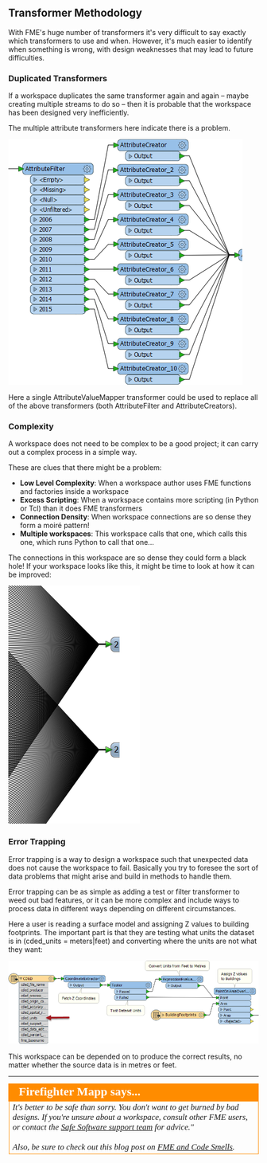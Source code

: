 ## Transformer Methodology ##

With FME's huge number of transformers it's very difficult to say exactly which transformers to use and when. However, it's much easier to identify when something is wrong, with design weaknesses that may lead to future difficulties.


### Duplicated Transformers ###
If a workspace duplicates the same transformer again and again – maybe creating multiple streams to do so – then it is probable that the workspace has been designed very inefficiently.

The multiple attribute transformers here indicate there is a problem.

![](./Images/Img3.35.DuplicatedTransformer.png)

Here a single AttributeValueMapper transformer could be used to replace all of the above transformers (both AttributeFilter and AttributeCreators).


### Complexity ###
A workspace does not need to be complex to be a good project; it can carry out a complex process in a simple way. 

These are clues that there might be a problem:

- **Low Level Complexity**: When a workspace author uses FME functions and factories inside a workspace
- **Excess Scripting**: When a workspace contains more scripting (in Python or Tcl) than it does FME transformers
- **Connection Density**: When workspace connections are so dense they form a moiré pattern!
- **Multiple workspaces**: This workspace calls that one, which calls this one, which runs Python to call that one...

The connections in this workspace are so dense they could form a black hole! If your workspace looks like this, it might be time to look at how it can be improved:

![](./Images/Img3.36.ComplexConnections.png)


### Error Trapping ###
Error trapping is a way to design a workspace such that unexpected data does not cause the workspace to fail. Basically you try to foresee the sort of data problems that might arise and build in methods to handle them.

Error trapping can be as simple as adding a test or filter transformer to weed out bad features, or it can be more complex and include ways to process data in different ways depending on different circumstances.

Here a user is reading a surface model and assigning Z values to building footprints. The important part is that they are testing what units the dataset is in (cded_units = meters|feet) and converting where the units are not what they want:

![](./Images/Img3.37.ErrorTrappedWorkspace.png)

This workspace can be depended on to produce the correct results, no matter whether the source data is in metres or feet.


---

<!--Person X Says Section-->

<table style="border-spacing: 0px">
<tr>
<td style="vertical-align:middle;background-color:darkorange;border: 2px solid darkorange">
<i class="fa fa-quote-left fa-lg fa-pull-left fa-fw" style="color:white;padding-right: 12px;vertical-align:text-top"></i>
<span style="color:white;font-size:x-large;font-weight: bold;font-family:serif">Firefighter Mapp says...</span>
</td>
</tr>

<tr>
<td style="border: 1px solid darkorange">
<span style="font-family:serif; font-style:italic; font-size:larger">
It's better to be safe than sorry. You don't want to get burned by bad designs. If you're unsure about a workspace, consult other FME users, or contact the <a href="http://www.safe.com/support">Safe Software support team</a> for advice."
<br><br>Also, be sure to check out this blog post on <a href="https://blog.safe.com/2015/06/fmeevangelist136/">FME and Code Smells</a>.</span>
</td>
</tr>
</table>

